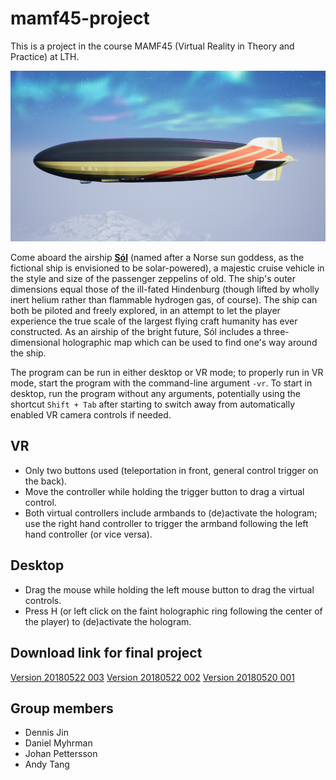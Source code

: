 # mamf45-project
This is a project in the course MAMF45 (Virtual Reality in Theory and Practice) at LTH.

![Airship in foreground, snowy mountainous landscape and aurora in background](pictures/20180522_245_airship.jpg)

Come aboard the airship **[Sól](https://en.wikipedia.org/wiki/S%C3%B3l_(sun))** (named after a Norse sun goddess, as the fictional ship is envisioned to be solar-powered), a majestic cruise vehicle in the style and size of the passenger zeppelins of old. The ship's outer dimensions equal those of the ill-fated Hindenburg (though lifted by wholly inert helium rather than flammable hydrogen gas, of course). The ship can both be piloted and freely explored, in an attempt to let the player experience the true scale of the largest flying craft humanity has ever constructed.
As an airship of the bright future, Sól includes a three-dimensional holographic map which can be used to find one's way around the ship.

The program can be run in either desktop or VR mode; to properly run in VR mode, start the program with the command-line argument `-vr`. To start in desktop, run the program without any arguments, potentially using the shortcut `Shift + Tab` after starting to switch away from automatically enabled VR camera controls if needed.

## VR
* Only two buttons used (teleportation in front, general control trigger on the back).
* Move the controller while holding the trigger button to drag a virtual control.
* Both virtual controllers include armbands to (de)activate the hologram; use the right hand controller to trigger the armband following the left hand controller (or vice versa).

## Desktop
* Drag the mouse while holding the left mouse button to drag the virtual controls.
* Press H (or left click on the faint holographic ring following the center of the player) to (de)activate the hologram.

## Download link for final project
[Version 20180522 003](https://drive.google.com/uc?export=download&id=1Y5sU1HhMNgSfr988RIcj7Gc50MToo4Fx)
[Version 20180522 002](https://drive.google.com/uc?export=download&id=1PKOL1zBOppF6g2XvNXNLi2PnLvfw73vB)
[Version 20180520 001](https://drive.google.com/uc?export=download&id=1cpor_1xbUVkMoLBHyfMOzbuxskCuQObm)

## Group members
* Dennis Jin
* Daniel Myhrman
* Johan Pettersson
* Andy Tang
